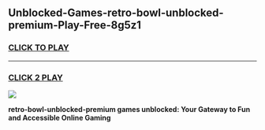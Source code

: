 
## Unblocked-Games-retro-bowl-unblocked-premium-Play-Free-8g5z1
<h3>
<a href="https://premium76.site?title=retro-bowl-unblocked-premium&ref=12A">CLICK TO PLAY</a></h3>
<hr>

<h3>
<a href="https://premium76.site?title=retro-bowl-unblocked-premium&ref=12A">CLICK 2 PLAY</a>
  
</h3>

<a href="https://premium76.site?title=retro-bowl-unblocked-premium&ref=12A"><img src="https://clearcache.store/games.png"></a>


**retro-bowl-unblocked-premium games unblocked: Your Gateway to Fun and Accessible Online Gaming**
